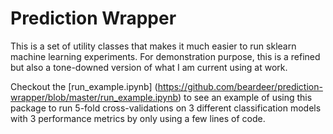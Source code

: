 # Prediction Wrapper

This is a set of utility classes that makes it much easier to run sklearn machine learning experiments. For demonstration purpose, this is a refined but also a tone-downed version of what I am current using at work. 

Checkout the [run_example.ipynb] (https://github.com/beardeer/prediction-wrapper/blob/master/run_example.ipynb) to see an example of using this package to run 5-fold cross-validations on 3 different classification models with 3 performance metrics by only using a few lines of code.
